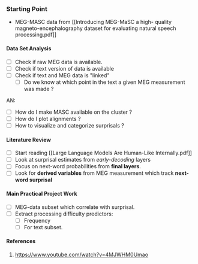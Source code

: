 
### Starting Point

* MEG-MASC data from [[Introducing MEG-MaSC a high- quality magneto-encephalography dataset for evaluating natural speech processing.pdf]]
#### Data Set Analysis

- [ ] Check if raw MEG data is available. 
- [ ] Check if text version of data is available
- [ ] Check if text and MEG data is "linked" 
	- [ ] Do we know at which point in the text a given MEG measurement was made ? 

AN:
- [ ] How do I make MASC available on the cluster ?
- [ ] How do I plot alignments ? 
- [ ] How to visualize and categorize surprisals ? 
#### Literature Review

- [ ]  Start reading [[Large Language Models Are Human-Like Internally.pdf]]
-  [  ] Look at surprisal estimates from *early-decoding* layers
- [ ] Focus on next-word probabilities from **final layers**.
- [ ] Look for **derived variables** from MEG measurement which track **next-word surprisal**

#### Main Practical Project Work

* [ ] MEG-data subset which correlate with surprisal. 
* [ ] Extract processing difficulty predictors: 
	* [ ] Frequency
	* [ ] For text subset. 

#### References

1. https://www.youtube.com/watch?v=4MJWHM0Umao
